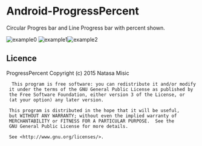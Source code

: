 # Android-ProgressPercent
Circular Progres bar and Line Progress bar with percent shown.

![example0](https://github.com/natasam/Android-ProgressPercent/blob/master/screenshots/video0.gif)
![example1](https://github.com/natasam/Android-ProgressPercent/blob/master/screenshots/1.png)![example2](https://github.com/natasam/Android-ProgressPercent/blob/master/screenshots/2.png)

## Licence 
ProgressPercent
Copyright (c) 2015  Natasa Misic
 
 
      This program is free software: you can redistribute it and/or modify
     it under the terms of the GNU General Public License as published by
     the Free Software Foundation, either version 3 of the License, or
     (at your option) any later version.

     This program is distributed in the hope that it will be useful,
     but WITHOUT ANY WARRANTY; without even the implied warranty of
     MERCHANTABILITY or FITNESS FOR A PARTICULAR PURPOSE.  See the
     GNU General Public License for more details.
 
     See <http://www.gnu.org/licenses/>.

